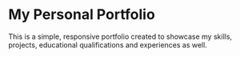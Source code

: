 # My Personal Portfolio

This is a simple, responsive portfolio created to showcase my skills, projects,  educational qualifications and experiences as well. 





